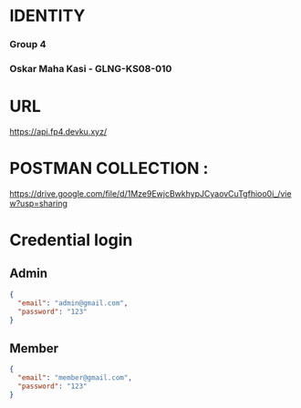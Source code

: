 # IDENTITY

### Group 4

### Oskar Maha Kasi - GLNG-KS08-010

# URL

https://api.fp4.devku.xyz/

# POSTMAN COLLECTION :

https://drive.google.com/file/d/1Mze9EwjcBwkhypJCyaovCuTgfhioo0i_/view?usp=sharing

# Credential login

## Admin

```json
{
  "email": "admin@gmail.com",
  "password": "123"
}
```

## Member

```json
{
  "email": "member@gmail.com",
  "password": "123"
}
```
